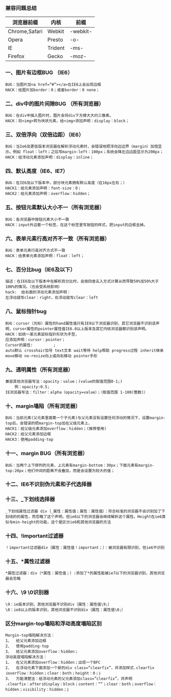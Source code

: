 ### 兼容问题总结

|浏览器前缀|内核|前缀|
|-|-|-|
|Chrome,Safari|Webkit|-webkit-|
|Opera|Presto|-o-|
|IE|Trident|-ms-|
|Firefox|Gecko|-moz-|


### 一、图片有边框BUG （IE6）

```
BUG：当图片加<a href=“#”></a>在IE6上会出现边框
HACK：给图片加border：0；或者border：0 none；
```
### 二、div中的图片间隙BUG （所有浏览器）


```
BUG：在div中插入图片时，图片会将div下方撑大大约三像素。
HACK：将<img>转为块状元素，给<img>添加声明：display：block；
```
### 三、双倍浮向（双倍边距）（IE6）

```
BUG：当Ie6及更低版本浏览器在解析浮动元素时，会错误地把浮向边边界（margin）加倍显示。例如 float：left；之后写margin-left：100px；系统会降左边边距显示为200px；
HACK：给浮动元素添加声明：display：inline；
```
### 四、默认高度（IE6、IE7）

```
BUG：在IE6及以下版本中，部分块元素拥有默认高度（在16px左右；）
HACK1：给元素添加声明：font-size：0；
HACK2：给元素添加声明：overflow：hidden；
```
### 五、按钮元素默认大小不一（所有浏览器）

```
BUG：各浏览器中按钮元素大小不一致
HACK：input外边套一个标签，在这个标签里写按钮的样式，把input的边框去掉。
```
### 六、表单元素行高对齐不一致（所有浏览器）

```
BUG：表单元素行高对齐方式不一致
HACK：给表单元素添加声明：float：left；
```
### 七、百分比bug（IE6及以下）

```
描述：在IE6及以下版本中在解析百分比时，会按四舍五入方式计算从而导致50%加50%大于100%的情况。（也会受系统影响）
hack:  给右面的浮动元素添加声明：
左浮动就写clear：right，右浮动就写clear：left
```
### 八、鼠标指针bug

```
BUG：cursor（光标）属性的hand属性值只有IE9以下浏览器识别，其它浏览器不识别该声明，cursor属性的pointer属性值IE6.0以上版本及其它内核浏览器都识别该声明。
HACK：如统一某元素鼠标指针形状为手型，
应添加声明：cursor：pointer；
Cursor的属性:         ;
auto默认 crosshair加号 text文本 wait等待 help帮助 progress过程 inherit继承move移动 no-resize向上或向右移动 pointer手形
```
### 九、透明属性（所有浏览器）

```
兼容其他浏览器写法：opacity：value；(value的取值范围0-1;)
	例：opacity:0.5;
IE浏览器写法：filter：alpha（opacity=value）；（取值范围 1-100(整数)）
```
### 十、margin塌陷（所有浏览器）

```
BUG：当前元素(父元素里面第一个子元素)与父元素没有设置任何浮动的情况下，设置margin-top后，会错误的把margin-top加在父级元素上，
HACK1：给父级元素添加overflow：hidden；(推荐使用)
HACK2：给父元素添加边框
HACK3：使用padding-top
```
### 十一、margin BUG（所有浏览器）

```
BUG：当两个上下排列的元素，上元素有margin-bottom：30px；下面元素有margin-top:20px；他们中间的距离不会叠加，而是会设置为较大的值；
```
### 十二、IE6不识别伪元素和子代选择器

### 十三、_下划线选择器

```
_下划线属性过滤器 div｛_属性：属性值；属性：属性值｝：符合标准的浏览器不会识别加了下划线的的属性，而忽略了这个声明，但ie6以下的浏览器会继续解析这个属性。Height在ie6类似与min-height的功能，这个是区分ie6和其他浏览器的方法
```
### 十四、!important过滤器

```
！important过滤器div｛属性：属性值！important；｝：被浏览器有限识别，但ie6不识别
```
### 十五、*属性过滤器

```
*属性过滤器：div｛*属性：属性值；｝:添加了*的属性能被ie7以下的浏览器识别，其他浏览器会忽略
```
### 十六、\9  \0识别器

```
\9：ie版本识别，其他浏览器不识别div｛属性：属性值\9;｝
\0：ie8以上的版本识别，其他浏览器不识别div｛属性：属性值\0;｝
```


### 区分margin-top塌陷和浮动高度塌陷区别

```
Margin-top塌陷解决方法：
1、	给父元素添加边框
2、	使用padding-top
3、	给父元素添加overflow：hidden；
浮动高度塌陷解决方法：
1、	在父元素添加overflow：hidden；出现一个BFC
2、	在浮动元素下面添加一个新的div class=“clearfix”，并添加样式.clearfix｛overflow：hidden；clear：both；height：0；｝
3、	万能清楚法：给浮动元素的父元素添加class=”clearfix”，并声明
.clearfix：after｛display：block；content：“”；clear：both；overflow：hidden；visibility：hidden；｝
```